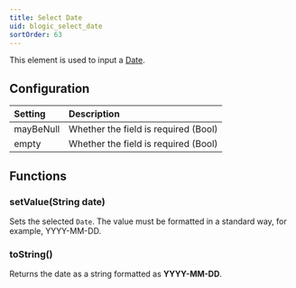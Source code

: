 ```yaml
---
title: Select Date
uid: blogic_select_date
sortOrder: 63
---
```


This element is used to input a [Date](../../crmscript/datatypes/date-type.md).

## Configuration

| Setting   | Description                          |
|:----------|:-------------------------------------|
| mayBeNull | Whether the field is required (Bool) |
| empty     | Whether the field is required (Bool) |

## Functions

### setValue(String date)

Sets the selected `Date`. The value must be formatted in a standard way, for example, YYYY-MM-DD.

### toString()

Returns the date as a string formatted as **YYYY-MM-DD**.
